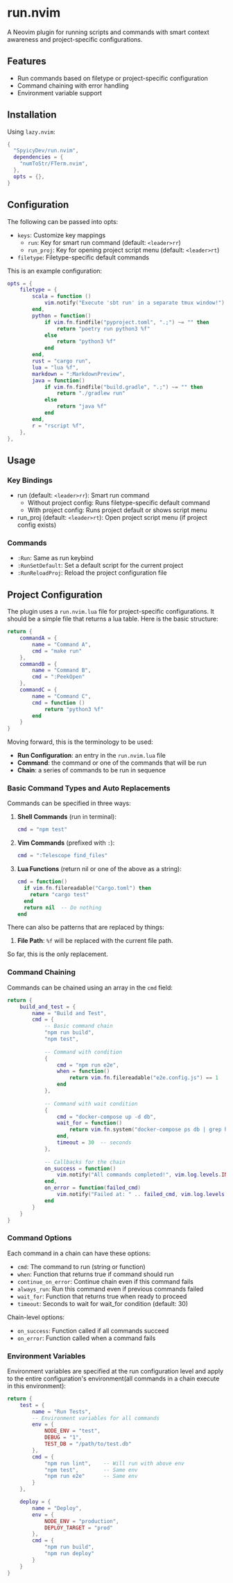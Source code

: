 # run.nvim

A Neovim plugin for running scripts and commands with smart context awareness and project-specific configurations.

## Features

- Run commands based on filetype or project-specific configuration
- Command chaining with error handling
- Environment variable support

## Installation

Using `lazy.nvim`:
```lua
{
  "SpyicyDev/run.nvim",
  dependencies = {
    "numToStr/FTerm.nvim",
  },
  opts = {},
}
```

## Configuration

The following can be passed into opts:

- `keys`: Customize key mappings
  - `run`: Key for smart run command (default: `<leader>rr`)
  - `run_proj`: Key for opening project script menu (default: `<leader>rt`)
- `filetype`: Filetype-specific default commands

This is an example configuration:

```lua
opts = {
    filetype = {
        scala = function ()
            vim.notify("Execute 'sbt run' in a separate tmux window!")
        end,
        python = function()
            if vim.fn.findfile("pyproject.toml", ".;") ~= "" then
                return "poetry run python3 %f"
            else
                return "python3 %f"
            end
        end,
        rust = "cargo run",
        lua = "lua %f",
        markdown = ":MarkdownPreview",
        java = function()
            if vim.fn.findfile("build.gradle", ".;") ~= "" then
                return "./gradlew run"
            else
                return "java %f"
            end
        end,
        r = "rscript %f",
    },
},
```

## Usage

### Key Bindings

- run (default: `<leader>rr`): Smart run command
  - Without project config: Runs filetype-specific default command
  - With project config: Runs project default or shows script menu
- run_proj (default: `<leader>rt`): Open project script menu (if project config exists)

### Commands

- `:Run`: Same as run keybind
- `:RunSetDefault`: Set a default script for the current project
- `:RunReloadProj`: Reload the project configuration file

## Project Configuration

The plugin uses a `run.nvim.lua` file for project-specific configurations. It should be a simple file that returns a lua table. Here is the basic structure:

```lua
return {
    commandA = {
        name = "Command A",
        cmd = "make run"
    },
    commandB = {
        name = "Command B",
        cmd = ":PeekOpen"
    },
    commandC = {
        name = "Command C",
        cmd = function ()
            return "python3 %f"
        end
    }
}
```

Moving forward, this is the terminology to be used:
- **Run Configuration**: an entry in the `run.nvim.lua` file
- **Command**: the command or one of the commands that will be run
- **Chain**: a series of commands to be run in sequence

### Basic Command Types and Auto Replacements

Commands can be specified in three ways:

1. **Shell Commands** (run in terminal):
   ```lua
   cmd = "npm test"
   ```

2. **Vim Commands** (prefixed with `:`):
   ```lua
   cmd = ":Telescope find_files"
   ```

3. **Lua Functions** (return nil or one of the above as a string):
   ```lua
   cmd = function()
     if vim.fn.filereadable("Cargo.toml") then
       return "cargo test"
     end
     return nil  -- Do nothing
   end
   ```

There can also be patterns that are replaced by things:

1. **File Path**: `%f` will be replaced with the current file path.

So far, this is the only replacement.

### Command Chaining

Commands can be chained using an array in the `cmd` field:

```lua
return {
    build_and_test = {
        name = "Build and Test",
        cmd = {
            -- Basic command chain
            "npm run build",
            "npm test",
            
            -- Command with condition
            {
                cmd = "npm run e2e",
                when = function()
                    return vim.fn.filereadable("e2e.config.js") == 1
                end
            },
            
            -- Command with wait condition
            {
                cmd = "docker-compose up -d db",
                wait_for = function()
                    return vim.fn.system("docker-compose ps db | grep healthy")
                end,
                timeout = 30  -- seconds
            },
            
            -- Callbacks for the chain
            on_success = function()
                vim.notify("All commands completed!", vim.log.levels.INFO)
            end,
            on_error = function(failed_cmd)
                vim.notify("Failed at: " .. failed_cmd, vim.log.levels.ERROR)
            end
        }
    }
}
```

### Command Options

Each command in a chain can have these options:

- `cmd`: The command to run (string or function)
- `when`: Function that returns true if command should run
- `continue_on_error`: Continue chain even if this command fails
- `always_run`: Run this command even if previous commands failed
- `wait_for`: Function that returns true when ready to proceed
- `timeout`: Seconds to wait for wait_for condition (default: 30)

Chain-level options:
- `on_success`: Function called if all commands succeed
- `on_error`: Function called when a command fails

### Environment Variables

Environment variables are specified at the run configuration level and apply to the entire configuration's environment(all commands in a chain execute in this environment):

```lua
return {
    test = {
        name = "Run Tests",
        -- Environment variables for all commands
        env = {
            NODE_ENV = "test",
            DEBUG = "1",
            TEST_DB = "/path/to/test.db"
        },
        cmd = {
            "npm run lint",    -- Will run with above env
            "npm test",        -- Same env
            "npm run e2e"      -- Same env
        }
    },

    deploy = {
        name = "Deploy",
        env = {
            NODE_ENV = "production",
            DEPLOY_TARGET = "prod"
        },
        cmd = {
            "npm run build",
            "npm run deploy"
        }
    }
}
```